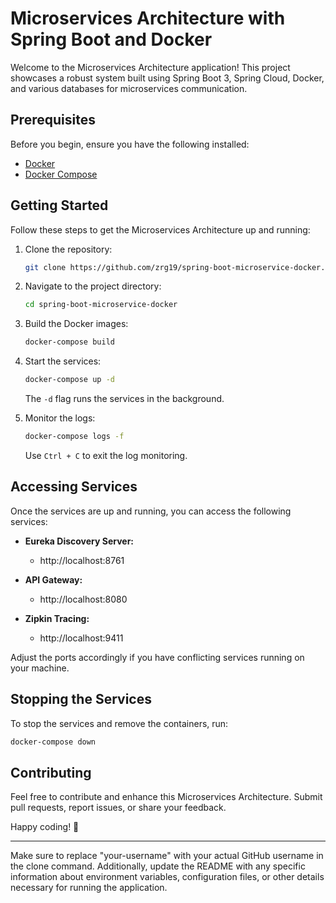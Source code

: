 

# Microservices Architecture with Spring Boot and Docker

Welcome to the Microservices Architecture application! This project showcases a robust system built using Spring Boot 3, Spring Cloud, Docker, and various databases for microservices communication.

## Prerequisites

Before you begin, ensure you have the following installed:

- [Docker](https://docs.docker.com/get-docker/)
- [Docker Compose](https://docs.docker.com/compose/install/)

## Getting Started

Follow these steps to get the Microservices Architecture up and running:

1. Clone the repository:

   ```bash
   git clone https://github.com/zrg19/spring-boot-microservice-docker.git
   ```

2. Navigate to the project directory:

   ```bash
   cd spring-boot-microservice-docker
   ```

3. Build the Docker images:

   ```bash
   docker-compose build
   ```

4. Start the services:

   ```bash
   docker-compose up -d
   ```

   The `-d` flag runs the services in the background.

5. Monitor the logs:

   ```bash
   docker-compose logs -f
   ```

   Use `Ctrl + C` to exit the log monitoring.

## Accessing Services

Once the services are up and running, you can access the following services:

- **Eureka Discovery Server:**
    - http://localhost:8761

- **API Gateway:**
    - http://localhost:8080

- **Zipkin Tracing:**
    - http://localhost:9411

Adjust the ports accordingly if you have conflicting services running on your machine.

## Stopping the Services

To stop the services and remove the containers, run:

```bash
docker-compose down
```

## Contributing

Feel free to contribute and enhance this Microservices Architecture. Submit pull requests, report issues, or share your feedback.

Happy coding! 🚀

---

Make sure to replace "your-username" with your actual GitHub username in the clone command. Additionally, update the README with any specific information about environment variables, configuration files, or other details necessary for running the application.
